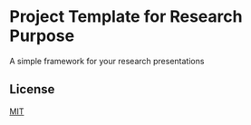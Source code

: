 # Project Template for Research Purpose 

A simple framework for your research presentations

## License

[MIT](https://choosealicense.com/licenses/mit/)
